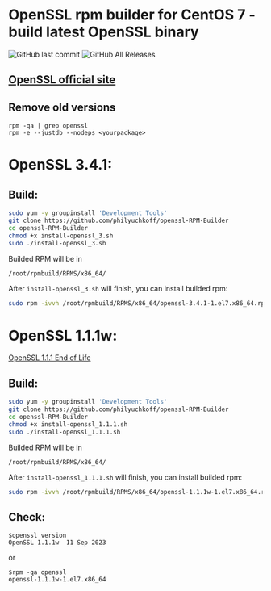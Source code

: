 # OpenSSL rpm builder for CentOS 7 - build latest OpenSSL binary

![GitHub last commit](https://img.shields.io/github/last-commit/philyuchkoff/openssl-RPM-Builder?style=for-the-badge)
![GitHub All Releases](https://img.shields.io/github/downloads/philyuchkoff/openssl-RPM-Builder/total?style=for-the-badge)

## [OpenSSL official site](https://www.openssl.org/)

## Remove old versions
````
rpm -qa | grep openssl
rpm -e --justdb --nodeps <yourpackage>
````
  
# OpenSSL 3.4.1:

## Build:

```bash
sudo yum -y groupinstall 'Development Tools'
git clone https://github.com/philyuchkoff/openssl-RPM-Builder
cd openssl-RPM-Builder
chmod +x install-openssl_3.sh 
sudo ./install-openssl_3.sh
 ```
 
 Builded RPM will be in

    /root/rpmbuild/RPMS/x86_64/
    
After `install-openssl_3.sh` will finish, you can install builded rpm:

```bash
sudo rpm -ivvh /root/rpmbuild/RPMS/x86_64/openssl-3.4.1-1.el7.x86_64.rpm --nodeps
 ```

# OpenSSL 1.1.1w:
[OpenSSL 1.1.1 End of Life](https://www.openssl.org/blog/blog/2023/03/28/1.1.1-EOL/)

## Build:

```bash
sudo yum -y groupinstall 'Development Tools'
git clone https://github.com/philyuchkoff/openssl-RPM-Builder
cd openssl-RPM-Builder
chmod +x install-openssl_1.1.1.sh 
sudo ./install-openssl_1.1.1.sh
 ```
 
Builded RPM will be in

    /root/rpmbuild/RPMS/x86_64/
    
After `install-openssl_1.1.1.sh` will finish, you can install builded rpm:

```bash
sudo rpm -ivvh /root/rpmbuild/RPMS/x86_64/openssl-1.1.1w-1.el7.x86_64.rpm --nodeps
 ```   

## Check:

    $openssl version
    OpenSSL 1.1.1w  11 Sep 2023
or

    $rpm -qa openssl
    openssl-1.1.1w-1.el7.x86_64
